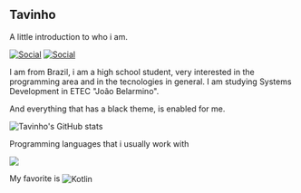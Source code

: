 ## Tavinho
A little introduction to who i am.

[![Social](https://img.shields.io/badge/Twitter-1DA1F2?style=for-the-badge&logo=twitter&logoColor=black)](https://twitter.com/tavinhossaur)
[![Social](https://img.shields.io/badge/LinkedIn-0077B5?style=for-the-badge&logo=linkedin&logoColor=black)](https://www.linkedin.com/in/oct%C3%A1vio-barassa-a8090720a/)

I am from Brazil, i am a high school student, very interested in the programming area and in the tecnologies in general.
I am studying Systems Development in ETEC "João Belarmino".

And everything that has a black theme, is enabled for me.

![Tavinho's GitHub stats](https://github-readme-stats.vercel.app/api?username=tavinhossaur&show_icons=true&theme=tokyonight)

Programming languages that i usually work with

<img src="https://github-readme-stats.vercel.app/api/top-langs/?username=tavinhossaur&layout=compact&langs_count=7&theme=tokyonight"/>
                    
My favorite is <img align="center" alt="Kotlin" src="https://img.shields.io/badge/Kotlin-0095D5?&style=for-the-badge&logo=kotlin&logoColor=black">
